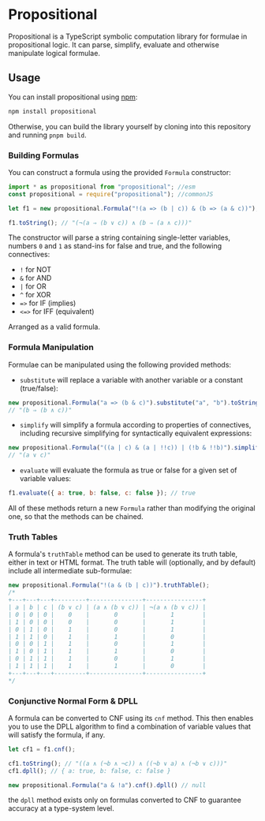 # Propositional

Propositional is a TypeScript symbolic computation library for formulae in propositional logic. It can parse, simplify, evaluate and otherwise manipulate logical formulae.

## Usage

You can install propositional using [npm](https://www.npmjs.org/package/propositional):

```sh
npm install propositional
```

Otherwise, you can build the library yourself by cloning into this repository and running `pnpm build`.

### Building Formulas

You can construct a formula using the provided `Formula` constructor:

```js
import * as propositional from "propositional"; //esm
const propositional = require("propositional"); //commonJS

let f1 = new propositional.Formula("!(a => (b | c)) & (b => (a & c))");

f1.toString(); // "(¬(a ⇒ (b ∨ c)) ∧ (b ⇒ (a ∧ c)))"
```

The constructor will parse a string containing single-letter variables, numbers `0` and `1` as stand-ins for false and true, and the following connectives:

- `!`   for NOT
- `&`   for AND
- `|`   for OR
- `^`   for XOR
- `=>`  for IF (implies)
- `<=>` for IFF (equivalent)

Arranged as a valid formula.

### Formula Manipulation

Formulae can be manipulated using the following provided methods:

- `substitute` will replace a variable with another variable or a constant (true/false):

```js
new propositional.Formula("a => (b & c)").substitute("a", "b").toString();
// "(b ⇒ (b ∧ c))"
```

- `simplify` will simplify a formula according to properties of connectives, including recursive simplifying for syntactically equivalent expressions:

```js
new propositional.Formula("((a | c) & (a | !!c)) | (!b & !!b)").simplify().toString();
// "(a ∨ c)"
```

- `evaluate` will evaluate the formula as true or false for a given set of variable values:
```js
f1.evaluate({ a: true, b: false, c: false }); // true
```

All of these methods return a new `Formula` rather than modifying the original one, so that the methods can be chained.

### Truth Tables

A formula's `truthTable` method can be used to generate its truth table, either in text or HTML format. The truth table will (optionally, and by default) include all intermediate sub-formulae:

```js
new propositional.Formula("!(a & (b | c))").truthTable();
/*
+---+---+---+---------+---------------+----------------+
| a | b | c | (b ∨ c) | (a ∧ (b ∨ c)) | ¬(a ∧ (b ∨ c)) |
| 0 | 0 | 0 |    0    |       0       |       1        |
| 1 | 0 | 0 |    0    |       0       |       1        |
| 0 | 1 | 0 |    1    |       0       |       1        |
| 1 | 1 | 0 |    1    |       1       |       0        |
| 0 | 0 | 1 |    1    |       0       |       1        |
| 1 | 0 | 1 |    1    |       1       |       0        |
| 0 | 1 | 1 |    1    |       0       |       1        |
| 1 | 1 | 1 |    1    |       1       |       0        |
+---+---+---+---------+---------------+----------------+
*/
```

### Conjunctive Normal Form & DPLL

A formula can be converted to CNF using its `cnf` method. This then enables you to use the DPLL algorithm to find a combination of variable values that will satisfy the formula, if any.

```js
let cf1 = f1.cnf();

cf1.toString(); // "((a ∧ (¬b ∧ ¬c)) ∧ ((¬b ∨ a) ∧ (¬b ∨ c)))"
cf1.dpll(); // { a: true, b: false, c: false }

new propositional.Formula("a & !a").cnf().dpll() // null
```

the `dpll` method exists only on formulas converted to CNF to guarantee accuracy at a type-system level.